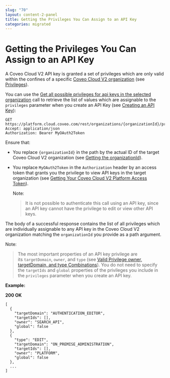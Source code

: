 ```yaml
---
slug: "70"
layout: content-2-panel
title: Getting the Privileges You Can Assign to an API Key
categories: migrated
---
```


# Getting the Privileges You Can Assign to an API Key

A Coveo Cloud V2 API key is granted a set of privileges which are only valid within the confines of a specific [Coveo Cloud V2 organization](Glossary_37585054.html#Glossary-CoveoCloudV2Organization) (see [Privileges](http://www.coveo.com/go?dest=cloudhelp&lcid=9&context=300)). 

You can use the [Get all possible privileges for api keys in the selected organization](https://platform.cloud.coveo.com/docs?api=AuthorizationServer#!/Organization32Privileges/rest_organizations_paramId_privileges_apikeys_get) call to retrieve the list of values which are assignable to the `privileges` parameter when you create an API Key (see [Creating an API Key](Creating_an_API_Key)):

```
GET https://platform.cloud.coveo.com/rest/organizations/{organizationId}/privileges/apikeys
Accept: application/json
Authorization: Bearer MyOAuth2Token
```

Ensure that:

-   You replace `{organizationId}` in the path by the actual ID of the target Coveo Cloud V2 organization (see [Getting the organizationId](https://developers.coveo.com/display/CloudPlatform/Getting+the+organizationId)).
-   You replace `MyOAuth2Token` in the `Authorization` header by an access token that grants you the privilege to view API keys in the target organization (see [Getting Your Coveo Cloud V2 Platform Access Token](Getting_Your_Coveo_Cloud_V2_Platform_Access_Token)). 

    Note:

    > It is not possible to authenticate this call using an API key, since an API key cannot have the privilege to edit or view other API keys.

The body of a successful response contains the list of all privileges which are individually assignable to any API key in the Coveo Cloud V2 organization matching the `organizationId` you provide as a path argument.

Note:

> The most important properties of an API key privilege are its `targetDomain`, `owner`, and `type` (see [Valid Privilege owner, targetDomain, and type Combinations](Valid_Privilege_owner,_targetDomain,_and_type_Combinations)). You do not need to specify the `targetIds` and `global` properties of the privileges you include in the `privileges` parameter when you create an API key.

**Example:**

**200 OK**

```
[
  {
    "targetDomain": "AUTHENTICATION_EDITOR",
    "targetIds": [],
    "owner": "SEARCH_API",
    "global": false
  },
  {
    "type": "EDIT",
    "targetDomain": "ON_PREMISE_ADMINISTRATION",
    "targetIds": [],
    "owner": "PLATFORM",
    "global": false
  },
  ...
]
```



